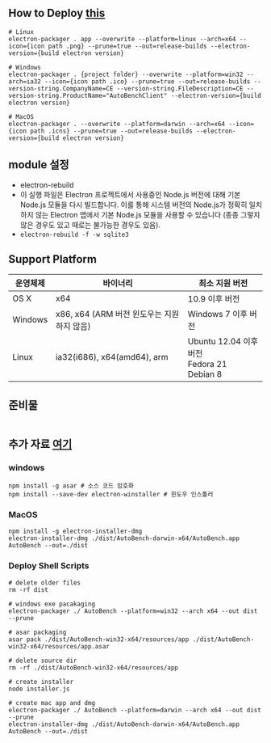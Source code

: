 ## How to Deploy [this](https://www.christianengvall.se/electron-packager-tutorial/)
```
# Linux
electron-packager . app --overwrite --platform=linux --arch=x64 --icon={icon path .png} --prune=true --out=release-builds --electron-version={build electron version}

# Windows
electron-packager . {project folder} --overwrite --platform=win32 --arch=ia32 --icon={icon path .ico} --prune=true --out=release-builds --version-string.CompanyName=CE --version-string.FileDescription=CE --version-string.ProductName="AutoBenchClient" --electron-version={build electron version}

# MacOS
electron-packager . --overwrite --platform=darwin --arch=x64 --icon={icon path .icns} --prune=true --out=release-builds --electron-version={build electron version}
```

## module 설정
 - electron-rebuild
  - 이 실행 파일은 Electron 프로젝트에서 사용중인 Node.js 버전에 대해 기본 Node.js 모듈을 다시 빌드합니다. 이를 통해 시스템 버전의 Node.js가 정확히 일치하지 않는 Electron 앱에서 기본 Node.js 모듈을 사용할 수 있습니다 (종종 그렇지 않은 경우도 있고 때로는 불가능한 경우도 있음).
  - ```electron-rebuild -f -w sqlite3```

## Support Platform

| 운영체제 | 바이너리 | 최소 지원 버전 |
|-|-|-|
| OS X | x64 | 10.9 이후 버전 |
| Windows	| x86, x64 (ARM 버전 윈도우는 지원하지 않음) | Windows 7 이후 버전 |
| Linux | ia32(i686), x64(amd64), arm | Ubuntu 12.04 이후 버전<br/> Fedora 21<br/> Debian 8 |

## 준비물
```
```

## 추가 자료 [여기](https://proinlab.com/archives/1928)

### windows
```
npm install -g asar # 소스 코드 암호화
npm install --save-dev electron-winstaller # 윈도우 인스톨러
```

### MacOS
```
npm install -g electron-installer-dmg
electron-installer-dmg ./dist/AutoBench-darwin-x64/AutoBench.app AutoBench --out=./dist
```

### Deploy Shell Scripts
```
# delete older files
rm -rf dist

# windows exe pacakaging
electron-packager ./ AutoBench --platform=win32 --arch x64 --out dist --prune

# asar packaging
asar pack ./dist/AutoBench-win32-x64/resources/app ./dist/AutoBench-win32-x64/resources/app.asar

# delete source dir
rm -rf ./dist/AutoBench-win32-x64/resources/app

# create installer
node installer.js

# create mac app and dmg
electron-packager ./ AutoBench --platform=darwin --arch x64 --out dist --prune
electron-installer-dmg ./dist/AutoBench-darwin-x64/AutoBench.app AutoBench --out=./dist
```








